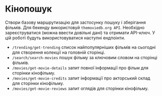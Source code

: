 # Кінопошук

Створи базову маршрутизацію для застосунку пошуку і зберігання фільмів. Для
бекенду використовуй `themoviedb.org API`. Необхідно зареєструватися (можна
ввести довільні дані) та отримати API-ключ. У цій роботі будуть
використовуватися наступні ендпоінти.

- `/trending/get-trending` список найпопулярніших фільмів на сьогодні для
  створення колекції на головній сторінці.
- `/search/search-movies` пошук фільму за ключовим словом на сторінці фільмів.
- `/movies/get-movie-details` запит повної інформації про фільм для сторінки
  кінофільму.
- `/movies/get-movie-credits` запит інформації про акторський склад для сторінки
  кінофільму.
- `/movies/get-movie-reviews` запит оглядів для сторінки кінофільму.
